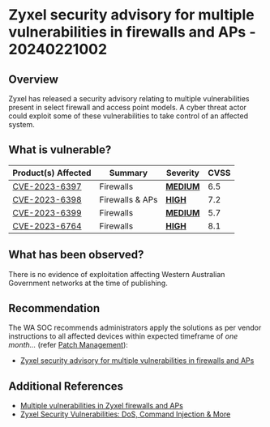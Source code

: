 # Zyxel security advisory for multiple vulnerabilities in firewalls and APs - 20240221002

## Overview

Zyxel has released a security advisory relating to multiple vulnerabilities present in select firewall and access point models. A cyber threat actor could exploit some of these vulnerabilities to take control of an affected system.

## What is vulnerable?

| Product(s) Affected                                             | Summary         | Severity                                                                                                                                                                | CVSS |
| --------------------------------------------------------------- | --------------- | ----------------------------------------------------------------------------------------------------------------------------------------------------------------------- | ---- |
| [CVE-2023-6397](https://www.cve.org/CVERecord?id=CVE-2023-6397) | Firewalls       | **[MEDIUM](https://nvd.nist.gov/vuln-metrics/cvss/v3-calculator?name=CVE-2023-6397&vector=AV:A/AC:L/PR:N/UI:N/S:U/C:N/I:N/A:H&version=3.1&source=Zyxel%20Corporation)** | 6.5  |
| [CVE-2023-6398](https://www.cve.org/CVERecord?id=CVE-2023-6398) | Firewalls & APs | **[HIGH](https://nvd.nist.gov/vuln-metrics/cvss/v3-calculator?name=CVE-2023-6398&vector=AV:N/AC:L/PR:H/UI:N/S:U/C:H/I:H/A:H&version=3.1&source=Zyxel%20Corporation)**   | 7.2  |
| [CVE-2023-6399](https://www.cve.org/CVERecord?id=CVE-2023-6399) | Firewalls       | **[MEDIUM](https://nvd.nist.gov/vuln-metrics/cvss/v3-calculator?name=CVE-2023-6399&vector=AV:A/AC:L/PR:L/UI:N/S:U/C:N/I:N/A:H&version=3.1&source=Zyxel%20Corporation)** | 5.7  |
| [CVE-2023-6764](https://www.cve.org/CVERecord?id=CVE-2023-6764) | Firewalls       | **[HIGH](https://nvd.nist.gov/vuln-metrics/cvss/v3-calculator?name=CVE-2023-6764&vector=AV:N/AC:H/PR:N/UI:N/S:U/C:H/I:H/A:H&version=3.1&source=Zyxel%20Corporation)**   | 8.1  |

## What has been observed?

There is no evidence of exploitation affecting Western Australian Government networks at the time of publishing.

## Recommendation

The WA SOC recommends administrators apply the solutions as per vendor instructions to all affected devices within expected timeframe of *one month...* (refer [Patch Management](../guidelines/patch-management.md)):

- [Zyxel security advisory for multiple vulnerabilities in firewalls and APs](https://www.zyxel.com/global/en/support/security-advisories/zyxel-security-advisory-for-multiple-vulnerabilities-in-firewalls-and-aps-02-20-2024)

## Additional References

- [Multiple vulnerabilities in Zyxel firewalls and APs](https://www.cybersecurity-help.cz/vdb/SB2024022031)
- [Zyxel Security Vulnerabilities: DoS, Command Injection & More](https://securityonline.info/zyxel-security-vulnerabilities-dos-command-injection-more/)
